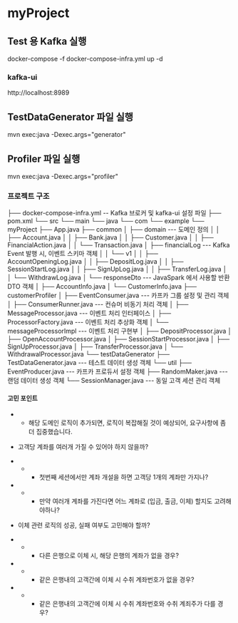# myProject

## Test 용 Kafka 실행
docker-compose -f docker-compose-infra.yml up -d 

### kafka-ui 
http://localhost:8989

## TestDataGenerator 파일 실행 
mvn exec:java -Dexec.args="generator"

## Profiler 파일 실행 
mvn exec:java -Dexec.args="profiler"


### 프로젝트 구조 
├── docker-compose-infra.yml    --  Kafka 브로커 및 kafka-ui 설정 파일 
├── pom.xml
└── src
    └── main
        └── java
            └── com
                └── example
                    └── myProject
                        ├── App.java 
                        ├── common
                        │   ├── domain                             --- 도메인 정의
                        │   │   ├── Account.java
                        │   │   ├── Bank.java
                        │   │   ├── Customer.java
                        │   │   ├── FinancialAction.java
                        │   │   └── Transaction.java
                        │   ├── financialLog                       --- Kafka Event 발행 시, 이벤트 스키마 객체 
                        │   │   └── v1
                        │   │       ├── AccountOpeningLog.java
                        │   │       ├── DepositLog.java
                        │   │       ├── SessionStartLog.java
                        │   │       ├── SignUpLog.java
                        │   │       ├── TransferLog.java
                        │   │       └── WithdrawLog.java
                        │   └── responseDto                        --- JavaSpark 에서 사용할 반환 DTO 객체
                        │       ├── AccountInfo.java
                        │       └── CustomerInfo.java
                        ├── customerProfiler
                        │   ├── EventConsumer.java                 --- 카프카 그룹 설정 및 관리 객체
                        │   ├── ConsumerRunner.java                --- 컨슈머 비동기 처리 객체
                        │   ├── MessageProcessor.java              --- 이벤트 처리 인터페이스
                        │   ├── ProcessorFactory.java              --- 이벤트 처리 추상화 객체
                        │   └── messageProcessorImpl               --- 이벤트 처리 구현부
                        │       ├── DepositProcessor.java
                        │       ├── OpenAccountProcessor.java
                        │       ├── SessionStartProcessor.java
                        │       ├── SignUpProcessor.java
                        │       ├── TransferProcessor.java
                        │       └── WithdrawalProcessor.java
                        └── testDataGenerator
                            ├── TestDataGenerator.java             --- 테스트 데이터 생성 객체
                            └── util
                                ├── EventProducer.java             --- 카프카 프로듀서 설정 객체
                                ├── RandomMaker.java               --- 랜덤 데이터 생성 객체
                                └── SessionManager.java            --- 동일 고객 세션 관리 객체



#### 고민 포인트
- - 해당 도메인 로직이 추가되면, 로직이 복잡해질 것이 예상되어, 요구사항에 좀 더 집중했습니다. 
  
- 고객당 계좌를 여러개 가질 수 있어야 하지 않을까?
- - - 첫번째 세션에서만 계좌 개설을 하면 고객당 1개의 계좌만 가지나?
- - - 만약 여러개 계좌를 가진다면 어느 계좌로 (입금, 출금, 이체) 할지도 고려해야하나?

- 이체 관련 로직의 성공, 실패 여부도 고민해야 할까?
- - - 다른 은행으로 이체 시, 해당 은행의 계좌가 없을 경우?
- - - 같은 은행내의 고객간에 이체 시 수취 계좌번호가 없을 경우?
- - - 같은 은행내의 고객간에 이체 시 수취 계좌번호와 수취 계죄주가 다를 경우?
